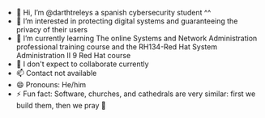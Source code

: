 - 👋 Hi, I’m @darthtreleys a spanish cybersecurity student ^^
- 👀 I’m interested in protecting digital systems and guaranteeing the privacy of their users 
- 🌱 I’m currently learning The online Systems and Network Administration professional training course and the RH134-Red Hat System Administration II 9 Red Hat course
- 💞️ I don't expect to collaborate currently 
- 📫 Contact not available 
- 😄 Pronouns: He/him
- ⚡ Fun fact:  Software, churches, and cathedrals are very similar: first we build them, then we pray 🗿
